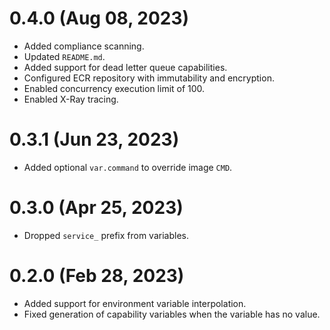 # 0.4.0 (Aug 08, 2023)
* Added compliance scanning.
* Updated `README.md`.
* Added support for dead letter queue capabilities.
* Configured ECR repository with immutability and encryption.
* Enabled concurrency execution limit of 100.
* Enabled X-Ray tracing.

# 0.3.1 (Jun 23, 2023)
* Added optional `var.command` to override image `CMD`.

# 0.3.0 (Apr 25, 2023)
* Dropped `service_` prefix from variables.

# 0.2.0 (Feb 28, 2023)
* Added support for environment variable interpolation.
* Fixed generation of capability variables when the variable has no value.
